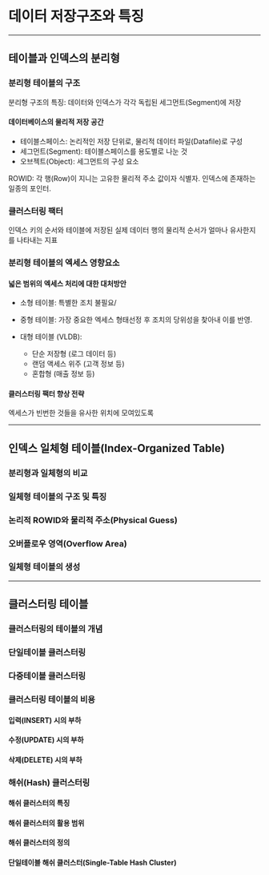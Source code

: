 # 데이터 저장구조와 특징

---

## 테이블과 인덱스의 분리형

### 분리형 테이블의 구조

분리형 구조의 특징: 데이터와 인덱스가 각각 독립된 세그먼트(Segment)에 저장

#### 데이터베이스의 물리적 저장 공간

- 테이블스페이스: 논리적인 저장 단위로, 물리적 데이터 파일(Datafile)로 구성
- 세그먼트(Segment): 테이블스페이스를 용도별로 나눈 것
- 오브젝트(Object): 세그먼트의 구성 요소

ROWID: 각 행(Row)이 지니는 고유한 물리적 주소 값이자 식별자. 인덱스에 존재하는 일종의 포인터.

### 클러스터링 팩터
인덱스 키의 순서와 테이블에 저장된 실제 데이터 행의 물리적 순서가 얼마나 유사한지를 나타내는 지표

### 분리형 테이블의 엑세스 영향요소
#### 넓은 범위의 엑세스 처리에 대한 대처방안
- 소형 테이블: 특별한 조치 불필요/

- 중형 테이블: 가장 중요한 엑세스 형태선정 후 조치의 당위성을 찾아내 이를 반영.

- 대형 테이블 (VLDB):
    - 단순 저장형 (로그 데이터 등)
    - 랜덤 액세스 위주 (고객 정보 등)
    - 혼합형 (매출 정보 등)

#### 클러스터링 팩터 향상 전략
엑세스가 빈번한 것들을 유사한 위치에 모여있도록

---

## 인덱스 일체형 테이블(Index-Organized Table)

### 분리형과 일체형의 비교

### 일체형 테이블의 구조 및 특징

### 논리적 ROWID와 물리적 주소(Physical Guess)

### 오버플로우 영역(Overflow Area)

### 일체형 테이블의 생성

---

## 클러스터링 테이블

### 클러스터링의 테이블의 개념

### 단일테이블 클러스터링

### 다중테이블 클러스터링

### 클러스터링 테이블의 비용

#### 입력(INSERT) 시의 부하

#### 수정(UPDATE) 시의 부하

#### 삭제(DELETE) 시의 부하

### 해쉬(Hash) 클러스터링

#### 해쉬 클러스터의 특징

#### 해쉬 클러스터의 활용 범위

#### 해쉬 클러스터의 정의

#### 단일테이블 해쉬 클러스터(Single-Table Hash Cluster)
